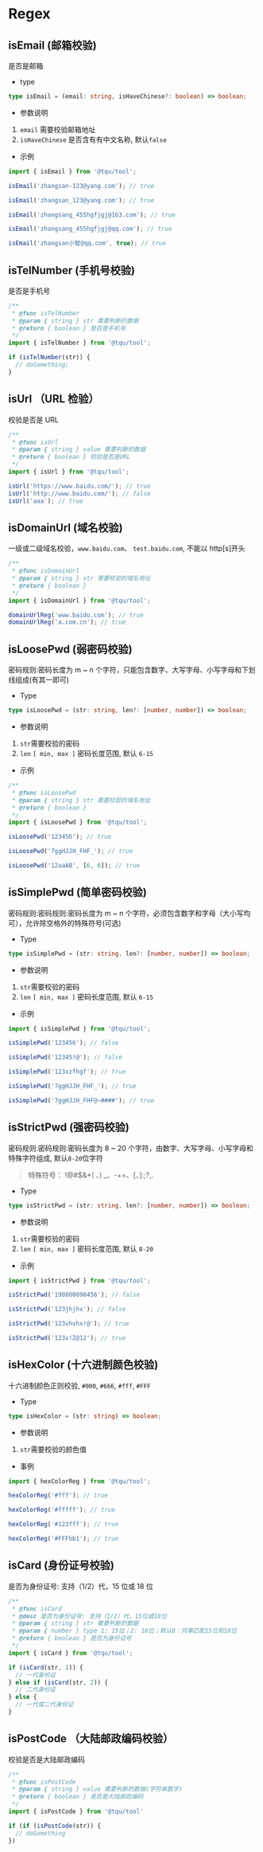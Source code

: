 # Regex

## isEmail (邮箱校验)

是否是邮箱

- type

```ts
type isEmail = (email: string, isHaveChinese?: boolean) => boolean;
```

- 参数说明

1. `email` 需要校验邮箱地址
2. `isHaveChinese` 是否含有有中文名称, 默认`false`

- 示例

```js
import { isEmail } from '@tqu/tool';

isEmail('zhangsan-123@yang.com'); // true

isEmail('zhangsan_123@yang.com'); // true

isEmail('zhangsang_455hgfjgj@163.com'); // true

isEmail('zhangsang_455hgfjgj@qq.com'); // true

isEmail('zhangsan小智@qq.com', true); // true
```

## isTelNumber (手机号校验)

是否是手机号

```typescript
/**
 * @func isTelNumber
 * @param { string } str 需要判断的数据
 * @return { boolean } 是否是手机号
 */
import { isTelNumber } from '@tqu/tool';

if (isTelNumber(str)) {
  // doSomething;
}
```

## isUrl （URL 检验）

校验是否是 URL

```typescript
/**
 * @func isUrl
 * @param { string } value 需要判断的数据
 * @return { boolean } 校验是否是URL
 */
import { isUrl } from '@tqu/tool';

isUrl('https://www.baidu.com/'); // true
isUrl('http://www.baidu.com/'); // false
isUrl('aaa'); // true
```

## isDomainUrl (域名校验)

一级或二级域名校验，`www.baidu.com`、 `test.baidu.com`, 不能以 http[s]开头

```typescript
/**
 * @func isDomainUrl
 * @param { string } str 需要校验的域名地址
 * @return { boolean }
 */
import { isDomainUrl } from '@tqu/tool';

domainUrlReg('www.baidu.com'); // true
domainUrlReg('a.com.cn'); // true
```

## isLoosePwd (弱密码校验)

密码规则:密码长度为 m ~ n 个字符，只能包含数字、大写字母、小写字母和下划线组成(有其一即可)

- Type

```ts
type isLoosePwd = (str: string, len?: [number, number]) => boolean;
```

- 参数说明

1. `str`需要校验的密码
2. `len` `[ min, max ]` 密码长度范围, 默认 `6-15`

- 示例

```typescript
/**
 * @func isLoosePwd
 * @param { string } str 需要校验的域名地址
 * @return { boolean }
 */
import { isLoosePwd } from '@tqu/tool';

isLoosePwd('123456'); // true

isLoosePwd('7ggHJJH_FHF_'); // true

isLoosePwd('12aaAB', [6, 6]); // true
```

## isSimplePwd (简单密码校验)

密码规则:密码规则:密码长度为 m ~ n 个字符，必须包含数字和字母（大小写均可），允许除空格外的特殊符号(可选)

- Type

```ts
type isSimplePwd = (str: string, len?: [number, number]) => boolean;
```

- 参数说明

1. `str`需要校验的密码
2. `len` `[ min, max ]` 密码长度范围, 默认 `6-15`

- 示例

```js
import { isSimplePwd } from '@tqu/tool';

isSimplePwd('123456'); // false

isSimplePwd('12345!@'); // false

isSimplePwd('123xzfhgf'); // true

isSimplePwd('7ggHJJH_FHF_'); // true

isSimplePwd('7ggHJJH_FHF@~####'); // true
```

## isStrictPwd (强密码校验)

密码规则:密码规则:密码长度为 8 ~ 20 个字符，由数字、大写字母、小写字母和特殊字符组成, 默认`8-20`位字符

> 特殊符号： !@#$&\*( 、) \_、-+=、[、]:;?,.

- Type

```ts
type isStrictPwd = (str: string, len?: [number, number]) => boolean;
```

- 参数说明

1. `str`需要校验的密码
2. `len` `[ min, max ]` 密码长度范围, 默认 `8-20`

- 示例

```js
import { isStrictPwd } from '@tqu/tool';

isStrictPwd('190808098456'); // false

isStrictPwd('123jhjhx'); // false

isStrictPwd('123vhvhx!@'); // true

isStrictPwd('123x!Z@12'); // true
```

## isHexColor (十六进制颜色校验)

十六进制颜色正则校验, `#000`, `#666`, `#fff`, `#FFF`

- Type

```ts
type isHexColor = (str: string) => boolean;
```

- 参数说明

1. `str`需要校验的颜色值

- 事例

```typescript
import { hexColorReg } from '@tqu/tool';

hexColorReg('#fff'); // true

hexColorReg('#fffff'); // true

hexColorReg('#123fff'); // true

hexColorReg('#FFFbb1'); // true
```


## isCard (身份证号校验)

是否为身份证号: 支持（1/2）代，15 位或 18 位

```typescript
/**
 * @func isCard
 * @desc 是否为身份证号: 支持（1/2）代，15位或18位
 * @param { string } str 需要判断的数据
 * @param { number } type 1: 15位；2: 18位；默认0：同事匹配15位和18位
 * @return { boolean } 是否为身份证号
 */
import { isCard } from '@tqu/tool';

if (isCard(str, 1)) {
  // 一代身份证
} else if (isCard(str, 2)) {
  // 二代身份证
} else {
  // 一代或二代身份证
}
```

## isPostCode （大陆邮政编码校验）

校验是否是大陆邮政编码

```typescript
/**
 * @func isPostCode
 * @param { string } value 需要判断的数据(字符串数字)
 * @return { boolean } 是否是大陆邮政编码
 */
import { isPostCode } from '@tqu/tool'

if (if (isPostCode(str)) {
  // doSomething
})
```
